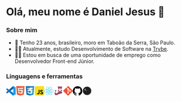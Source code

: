 # Olá, meu nome é Daniel Jesus 👋

### Sobre mim

- 🧔 Tenho 23 anos, brasileiro, moro em Taboão da Serra, São Paulo.
- 👨‍🎓 Atualmente, estudo Desenvolvimento de Software na [Trybe](https://www.betrybe.com/).
- 👨‍💻 Estou em busca de uma oportunidade de emprego como Desenvolvedor Front-end Júnior.

### Linguagens e ferramentas

<img align="left" alt="Visual Studio Code" width="26px" src="https://github.com/danieljs-dev/danieljs-dev/blob/main/icons/vscode.png" />
<img align="left" alt="HTML5" width="26px" src="https://github.com/danieljs-dev/danieljs-dev/blob/main/icons/html5.png" />
<img align="left" alt="CSS3" width="26px" src="https://github.com/danieljs-dev/danieljs-dev/blob/main/icons/css3.png" />
<img align="left" alt="JavaScript" width="26px" src="https://github.com/danieljs-dev/danieljs-dev/blob/main/icons/javascript.png" />
<img align="left" alt="React" width="26px" src="https://github.com/danieljs-dev/danieljs-dev/blob/main/icons/react.png" />
<img align="left" alt="Jest" width="26px" src="https://github.com/danieljs-dev/danieljs-dev/blob/main/icons/jest.png" />
<img align="left" alt="Git" width="26px" src="https://github.com/danieljs-dev/danieljs-dev/blob/main/icons/git.png" />
<img align="left" alt="GitHub" width="26px" src="https://github.com/danieljs-dev/danieljs-dev/blob/main/icons/github.png" />
<img align="left" alt="Terminal" width="26px" src="https://github.com/danieljs-dev/danieljs-dev/blob/main/icons/terminal.png" />
